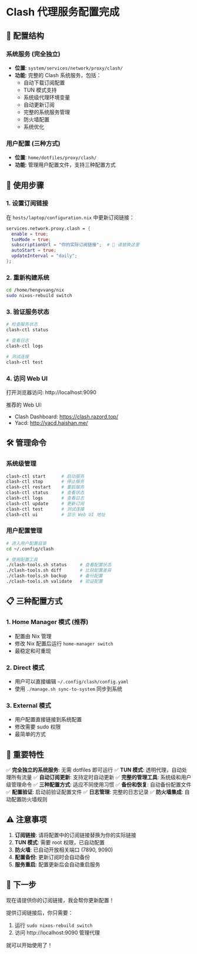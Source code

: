 # Clash 代理服务配置完成

## 🎯 配置结构

### 系统服务 (完全独立)
- **位置**: `system/services/network/proxy/clash/`
- **功能**: 完整的 Clash 系统服务，包括：
  - 自动下载订阅配置
  - TUN 模式支持
  - 系统级代理环境变量
  - 自动更新订阅
  - 完整的系统服务管理
  - 防火墙配置
  - 系统优化

### 用户配置 (三种方式)
- **位置**: `home/dotfiles/proxy/clash/`
- **功能**: 管理用户配置文件，支持三种配置方式

## 🚀 使用步骤

### 1. 设置订阅链接

在 `hosts/laptop/configuration.nix` 中更新订阅链接：

```nix
services.network.proxy.clash = {
  enable = true;
  tunMode = true;
  subscriptionUrl = "你的实际订阅链接";  # 🔴 请替换这里
  autoStart = true;
  updateInterval = "daily";
};
```

### 2. 重新构建系统

```bash
cd /home/hengvvang/nix
sudo nixos-rebuild switch
```

### 3. 验证服务状态

```bash
# 检查服务状态
clash-ctl status

# 查看日志
clash-ctl logs

# 测试连接
clash-ctl test
```

### 4. 访问 Web UI

打开浏览器访问: http://localhost:9090

推荐的 Web UI:
- Clash Dashboard: https://clash.razord.top/
- Yacd: http://yacd.haishan.me/

## 🛠️ 管理命令

### 系统级管理
```bash
clash-ctl start      # 启动服务
clash-ctl stop       # 停止服务
clash-ctl restart    # 重启服务
clash-ctl status     # 查看状态
clash-ctl logs       # 查看日志
clash-ctl update     # 更新订阅
clash-ctl test       # 测试连接
clash-ctl ui         # 显示 Web UI 地址
```

### 用户配置管理
```bash
# 进入用户配置目录
cd ~/.config/clash

# 使用配置工具
./clash-tools.sh status     # 查看配置状态
./clash-tools.sh diff       # 比较配置差异
./clash-tools.sh backup     # 备份配置
./clash-tools.sh validate   # 验证配置
```

## 📋 三种配置方式

### 1. Home Manager 模式 (推荐)
- 配置由 Nix 管理
- 修改 Nix 配置后运行 `home-manager switch`
- 最稳定和可重现

### 2. Direct 模式
- 用户可以直接编辑 `~/.config/clash/config.yaml`
- 使用 `./manage.sh sync-to-system` 同步到系统

### 3. External 模式
- 用户配置直接链接到系统配置
- 修改需要 sudo 权限
- 最简单的方式

## 🔧 重要特性

✅ **完全独立的系统服务**: 无需 dotfiles 即可运行
✅ **TUN 模式**: 透明代理，自动处理所有流量
✅ **自动订阅更新**: 支持定时自动更新
✅ **完整的管理工具**: 系统级和用户级管理命令
✅ **三种配置方式**: 适应不同使用习惯
✅ **备份和恢复**: 自动备份配置文件
✅ **配置验证**: 启动前验证配置文件
✅ **日志管理**: 完整的日志记录
✅ **防火墙集成**: 自动配置防火墙规则

## ⚠️ 注意事项

1. **订阅链接**: 请将配置中的订阅链接替换为你的实际链接
2. **TUN 模式**: 需要 root 权限，已自动配置
3. **防火墙**: 已自动开放相关端口 (7890, 9090)
4. **配置备份**: 更新订阅时会自动备份
5. **服务重启**: 配置更新后会自动重启服务

## 🎉 下一步

现在请提供你的订阅链接，我会帮你更新配置！

提供订阅链接后，你只需要：
1. 运行 `sudo nixos-rebuild switch`
2. 访问 http://localhost:9090 管理代理

就可以开始使用了！
